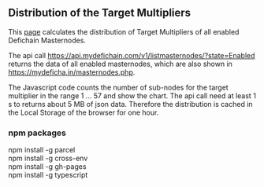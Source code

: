 ## Distribution of the Target Multipliers

This [page](https://defipages.github.io/TargetMultipliers) calculates the distribution of Target Multipliers of all enabled Defichain Masternodes.

The api call https://api.mydefichain.com/v1/listmasternodes/?state=Enabled returns the data of all enabled masternodes, which are also shown in https://mydeficha.in/masternodes.php.

The Javascript code counts the number of sub-nodes for the target multiplier in the range 1 ... 57 and show the chart.
The api call need at least 1 s to returns about 5 MB of json data.  Therefore the distribution is cached  in the Local Storage of the browser for one hour.

### npm packages

npm install -g parcel  
npm install -g cross-env  
npm install -g gh-pages  
npm install -g typescript  
